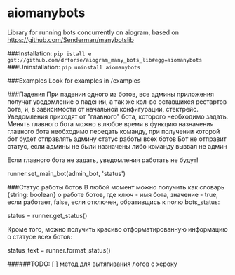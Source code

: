 # aiomanybots
Library for running bots concurrently on aiogram, 
based on https://github.com/Senderman/manybotslib

###Installation:
    `pip istall e git://github.com/drforse/aiogram_many_bots_lib#egg=aiomanybots`
###Uninstallation:
    `pip uninstall aiomanybots`

###Examples
Look for examples in /examples

###Падения
При падении одного из ботов, все админы приложения получат уведомление о падении, а так же кол-во оставшихся рестартов бота, и, в зависимости от начальной конфигурации, стектрейс. Уведомления приходят от "главного" бота, которого необходимо задать. Менять главного бота можно в любое время в функцию назначения главного бота необходимо передать команду, при получении которой бот будет отправлять админу статус работы всех ботов Бот не отправит статус, если админы не были назначены либо команду вызвал не админ

Eсли главного бота не задать, уведомления работать не будут!

runner.set_main_bot(admin_bot, 'status')

###Статус работы ботов
В любой момент можно получить как словарь {string: boolean} о работе ботов, где ключ - имя бота, значение - true, если работает, false, если отключен, обративщись к полю bots_status:

status = runner.get_status()

Кроме того, можно получить красиво отформатированную информацию о статусе всех ботов:

status_text = runner.format_status()

######TODO:
[ ] метод для вытягивания логов с хероку